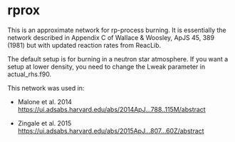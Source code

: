 # rprox

This is an approximate network for rp-process burning.  It is
essentially the network described in Appendix C of Wallace & Woosley,
ApJS 45, 389 (1981) but with updated reaction rates from ReacLib.

The default setup is for burning in a neutron star atmosphere.  If you
want a setup at lower density, you need to change the Lweak parameter
in actual_rhs.f90.

This network was used in:

 * Malone et al. 2014
   https://ui.adsabs.harvard.edu/abs/2014ApJ...788..115M/abstract

 * Zingale et al. 2015
   https://ui.adsabs.harvard.edu/abs/2015ApJ...807...60Z/abstract

